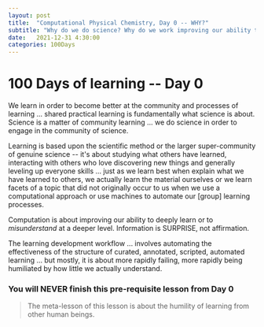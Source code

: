 ```yaml
---
layout: post
title:  "Computational Physical Chemistry, Day 0 -- WHY?"
subtitle: "Why do we do science? Why do we work improving our ability to learn and build knowledge"
date:   2021-12-31 4:30:00
categories: 100Days
---
```



# 100 Days of learning -- Day 0

We learn in order to become better at the community and processes of learning ... shared practical learning is fundamentally what science is about. Science is a matter of community learning ... we do science in order to engage in the community of science.

Learning is based upon the scientific method or the larger super-community of genuine science -- it's about studying what others have learned, interacting with others who love discovering new things and generally leveling up everyone skills ... just as we learn best when explain what we have learned to others, we actually learn the material ourselves or we learn facets of a topic that did not originally occur to us when we use a computational approach or use machines to automate our [group] learning processes.

Computation is about improving our ability to deeply learn or to *misunderstand* at a deeper level.  Information is SURPRISE, not affirmation.

The learning development workflow ... involves automating the effectiveness of the structure of curated, annotated, scripted, automated learning ... but mostly, it is about more rapidly failing, more rapidly being humiliated by how little we actually understand.

### You will NEVER finish this pre-requisite lesson from Day 0

> The meta-lesson of this lesson is about the humility of learning from other human beings.